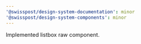 ```yaml
---
'@swisspost/design-system-documentation': minor
'@swisspost/design-system-components': minor
---
```


Implemented listbox raw component.
